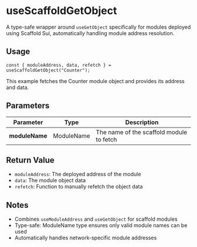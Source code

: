 # useScaffoldGetObject

A type-safe wrapper around `useGetObject` specifically for modules deployed using Scaffold Sui, automatically handling module address resolution.

## Usage
```tsx
const { moduleAddress, data, refetch } = useScaffoldGetObject("Counter");
```

This example fetches the Counter module object and provides its address and data.

## Parameters
| Parameter | Type | Description |
|-----------|------|-------------|
| **moduleName** | ModuleName | The name of the scaffold module to fetch |

## Return Value
* `moduleAddress`: The deployed address of the module
* `data`: The module object data
* `refetch`: Function to manually refetch the object data

## Notes
- Combines `useModuleAddress` and `useGetObject` for scaffold modules
- Type-safe: ModuleName type ensures only valid module names can be used
- Automatically handles network-specific module addresses